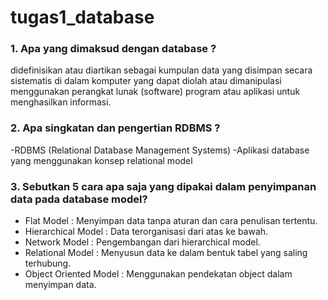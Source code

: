 # tugas1_database
### 1. Apa yang dimaksud dengan database ?
didefinisikan atau diartikan sebagai kumpulan data yang disimpan secara sistematis di dalam komputer yang dapat diolah atau dimanipulasi menggunakan perangkat lunak (software) program atau aplikasi untuk menghasilkan informasi.
<br>
### 2. Apa singkatan dan pengertian RDBMS ?
-RDBMS (Relational Database Management Systems)
-Aplikasi database yang menggunakan konsep relational model
<br>
### 3. Sebutkan 5 cara apa saja yang dipakai dalam penyimpanan data pada database model?
   - Flat Model : Menyimpan data tanpa aturan dan cara penulisan tertentu.  
   - Hierarchical Model : Data terorganisasi dari atas ke bawah.  
   - Network Model : Pengembangan dari hierarchical model.  
   - Relational Model  : Menyusun data ke dalam bentuk tabel yang saling terhubung.
   - Object Oriented Model : Menggunakan pendekatan object dalam menyimpan data.  
